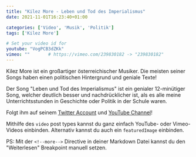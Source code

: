 ```yaml
---
title: "Kilez More - Leben und Tod des Imperialismus"
date: 2021-11-01T16:23:40+01:00

categories: ['Video', 'Musik', 'Politik']
tags: ['Kilez More']

# Set your video id for
youtube: "VogPCB3dZKk"
vimeo: ""       # https://vimeo.com/239830182 -> "239830182"
---
```

Kilez More ist ein großartiger österreichischer Musiker.
Die meisten seiner Songs haben einen politischen Hintergrund und geniale Texte!

<!--more-->

Der Song "Leben und Tod des Imperialismus"  ist ein genialer 12-minütiger Song, welcher deutlich besser und nachdrücklicher ist, als es alle meine Unterrichtsstunden in Geschichte oder Politik in der Schule waren.

Folgt ihm auf seinem [Twitter Account](https://twitter.com/KilezMore) und [YouTube Channel](https://www.youtube.com/user/Morestradamuz)!


Mithilfe des `video` post types kannst du ganz einfach YouTube- oder Vimeo-Videos einbinden.
Alternativ kannst du auch ein `featuredImage` einbinden.


PS: Mit der `<!--more-->` Directive in deiner Markdown Datei kannst du den "Weiterlesen" Breakpoint manuell setzen.
